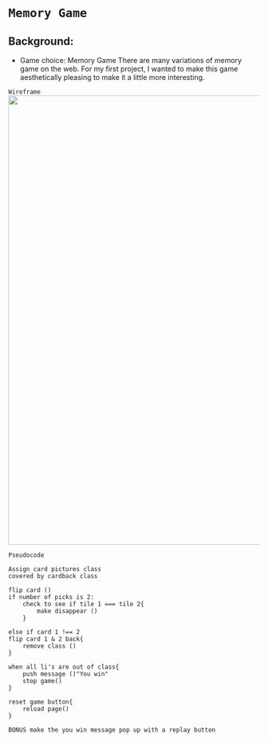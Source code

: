 # `Memory Game`
## Background:
- Game choice: Memory Game
There are many variations of memory game on the web. For my first project, I wanted to make this game aesthetically pleasing to make it a little more interesting.

`Wireframe`
<img src="https://i.imgur.com/SwasZxI.png" width="900">

`Pseudocode`
```
Assign card pictures class
covered by cardback class

flip card ()
if number of picks is 2:
    check to see if tile 1 === tile 2{
        make disappear ()
    }

else if card 1 !== 2
flip card 1 & 2 back{
    remove class ()
}

when all li's are out of class{
    push message ()"You win"
    stop game()
}

reset game button{
    reload page()
}

BONUS make the you win message pop up with a replay button

```